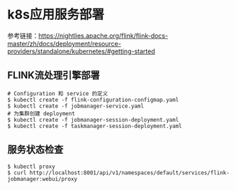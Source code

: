 # k8s应用服务部署

参考链接：https://nightlies.apache.org/flink/flink-docs-master/zh/docs/deployment/resource-providers/standalone/kubernetes/#getting-started

## FLINK流处理引擎部署

```
# Configuration 和 service 的定义
$ kubectl create -f flink-configuration-configmap.yaml
$ kubectl create -f jobmanager-service.yaml
# 为集群创建 deployment
$ kubectl create -f jobmanager-session-deployment.yaml
$ kubectl create -f taskmanager-session-deployment.yaml
```

## 服务状态检查

```
$ kubectl proxy
$ curl http://localhost:8001/api/v1/namespaces/default/services/flink-jobmanager:webui/proxy
```
